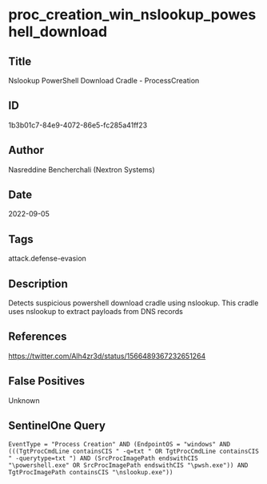 # proc_creation_win_nslookup_poweshell_download

## Title
Nslookup PowerShell Download Cradle - ProcessCreation

## ID
1b3b01c7-84e9-4072-86e5-fc285a41ff23

## Author
Nasreddine Bencherchali (Nextron Systems)

## Date
2022-09-05

## Tags
attack.defense-evasion

## Description
Detects suspicious powershell download cradle using nslookup. This cradle uses nslookup to extract payloads from DNS records

## References
https://twitter.com/Alh4zr3d/status/1566489367232651264

## False Positives
Unknown

## SentinelOne Query
```
EventType = "Process Creation" AND (EndpointOS = "windows" AND (((TgtProcCmdLine containsCIS " -q=txt " OR TgtProcCmdLine containsCIS " -querytype=txt ") AND (SrcProcImagePath endswithCIS "\powershell.exe" OR SrcProcImagePath endswithCIS "\pwsh.exe")) AND TgtProcImagePath containsCIS "\nslookup.exe"))

```